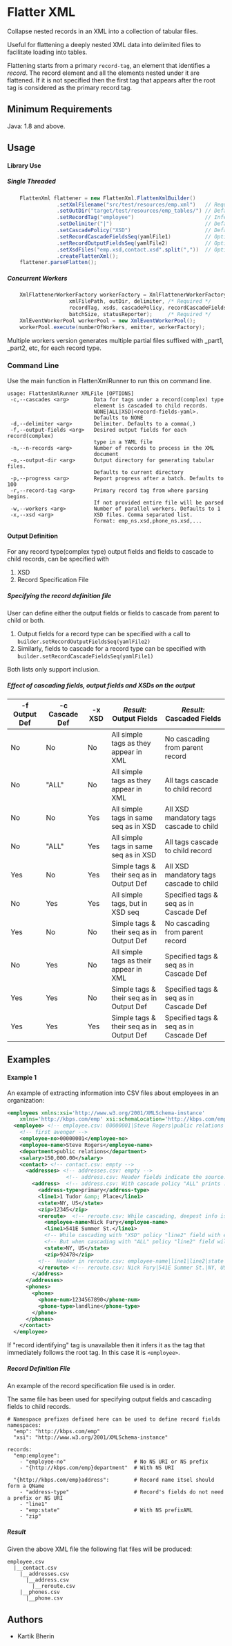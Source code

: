 # Flatter XML
Collapse nested records in an XML into a collection of tabular files.

Useful for flattening a deeply nested XML data into delimited files to facilitate loading into tables.

Flattening starts from a primary `record-tag`, an element that identifies a _record_.
The record element and all the elements nested under it are flattened.
If it is not specified then the first tag that appears after the root tag is considered as the primary record tag.

## Minimum Requirements
Java: 1.8 and above.

## Usage

#### Library Use

##### Single Threaded
```java 
    FlattenXml flattener = new FlattenXml.FlattenXmlBuilder()
                .setXmlFilename("src/test/resources/emp.xml")   // Required
                .setOutDir("target/test/resources/emp_tables/") // Defaults to "."
                .setRecordTag("employee")                       // Inferred if not provided
                .setDelimiter("|")                              // Defaults to ","
                .setCascadePolicy("XSD")                        // Defaults to NONE
                .setRecordCascadeFieldsSeq(yamlFile1)           // Optionally define fields to cascade in a YAML
                .setRecordOutputFieldsSeq(yamlFile2)            // Optionally define output fields in a YAML
                .setXsdFiles("emp.xsd,contact.xsd".split(","))  // Optional, but preferrable
                .createFlattenXml();
    flattener.parseFlatten();
```
##### Concurrent Workers
```java 
    XmlFlattenerWorkerFactory workerFactory = XmlFlattenerWorkerFactory.newInstance(
                    xmlFilePath, outDir, delimiter, /* Required */
                    recordTag, xsds, cascadePolicy, recordCascadeFieldsDefFile, recordOutputFieldsDefFile,
                    batchSize, statusReporter);     /* Required */
    XmlEventWorkerPool workerPool = new XmlEventWorkerPool();
    workerPool.execute(numberOfWorkers, emitter, workerFactory);

```
Multiple workers version generates multiple partial files suffixed with _part1, _part2, etc, for each record type.
 
### Command Line
Use the main function in FlattenXmlRunner to run this on command line.
```shell script
usage: FlattenXmlRunner XMLFile [OPTIONS]
 -c,--cascades <arg>        Data for tags under a record(complex) type
                            element is cascaded to child records.
                            NONE|ALL|XSD|<record-fields-yaml>.
                            Defaults to NONE
 -d,--delimiter <arg>       Delimiter. Defaults to a comma(,)
 -f,--output-fields <arg>   Desired output fields for each record(complex)
                            type in a YAML file
 -n,--n-records <arg>       Number of records to process in the XML
                            document
 -o,--output-dir <arg>      Output directory for generating tabular files.
                            Defaults to current directory
 -p,--progress <arg>        Report progress after a batch. Defaults to 100
 -r,--record-tag <arg>      Primary record tag from where parsing begins.
                            If not provided entire file will be parsed
 -w,--workers <arg>         Number of parallel workers. Defaults to 1
 -x,--xsd <arg>             XSD files. Comma separated list.
                            Format: emp_ns.xsd,phone_ns.xsd,...
```

#### Output Definition
For any record type(complex type) output fields and fields to cascade to child records,
can be specified with 
1) XSD
2) Record Specification File

##### Specifying the record definition file
User can define either the output fields or fields to cascade from parent to child or both.
1) Output fields for a record type can be specified with a call to `builder.setRecordOutputFieldsSeq(yamlFile2)`
2) Similarly, fields to cascade for a record type can be specified with `builder.setRecordCascadeFieldsSeq(yamlFile1)`

Both lists only support inclusion. 

##### Effect of cascading fields, output fields and XSDs on the output

|-f Output Def|-c Cascade Def|-x XSD| _Result:_ Output Fields                | _Result:_ Cascaded Fields              |
|-------------|--------------|------|----------------------------------------|----------------------------------------|
|    No       |       No     |  No  |All simple tags as they appear in XML   |No cascading from parent record         |
|    No       |      "ALL"   |  No  |All simple tags as they appear in XML   |All tags cascade to child record        |
|    No       |       No     | Yes  |All simple tags in same seq as in XSD   |All XSD mandatory tags cascade to child |
|    No       |      "ALL"   | Yes  |All simple tags in same seq as in XSD   |All tags cascade to child record        |
|    Yes      |       No     | Yes  |Simple tags & their seq as in Output Def|All XSD mandatory tags cascade to child |
|    No       |       Yes    | Yes  |All simple tags, but in XSD seq         |Specified tags & seq as in Cascade Def  |
|    Yes      |       No     |  No  |Simple tags & their seq as in Output Def|No cascading from parent record         |
|    No       |       Yes    |  No  |All simple tags as their appear in XML  |Specified tags & seq as in Cascade Def  |
|    Yes      |       Yes    |  No  |Simple tags & their seq as in Output Def|Specified tags & seq as in Cascade Def  |
|    Yes      |       Yes    | Yes  |Simple tags & their seq as in Output Def|Specified tags & seq as in Cascade Def  |

## Examples

#### Example 1
An example of extracting information into CSV files about employees in an organization:
```xml
<employees xmlns:xsi='http://www.w3.org/2001/XMLSchema-instance'
    xmlns='http://kbps.com/emp' xsi:schemaLocation='http://kbps.com/emp emp.xsd'>
  <employee> <!-- employee.csv: 00000001|Steve Rogers|public relations|150,000.00 -->
    <!-- first avenger -->
    <employee-no>00000001</employee-no>
    <employee-name>Steve Rogers</employee-name>
    <department>public relations</department>
    <salary>150,000.00</salary>
    <contact> <!-- contact.csv: empty -->
      <addresses> <!-- addresses.csv: empty -->
                   <!-- address.csv: Header fields indicate the source: address-type|line1|state|zip|employee.employee-no|employee.employee-name|employee.department|employee.salary--> 
        <address>  <!-- address.csv: With cascade policy "ALL" prints : primary|1 Tudor &amp; Place|NY, US|12345|00000001|Steve Rogers|public relations|150,000.00-->
          <address-type>primary</address-type>
          <line1>1 Tudor &amp; Place</line1>
          <state>NY, US</state>
          <zip>12345</zip>
          <reroute>  <!-- reroute.csv: While cascading, deepest info is presented first: <reroute-fields>|<address-fields>|<employee-fields> [deepest first]-->
            <employee-name>Nick Fury</employee-name>
            <line1>541E Summer St.</line1>
            <!-- While cascading with "XSD" policy "line2" field with empty value is printed, despite the element missing here. Always intend to use "XSD" policy -->
            <!-- But when cascading with "ALL" policy "line2" field will be missing in the output. "ALL" works only if XML file includes all the fields for complex types -->
            <state>NY, US</state>
            <zip>92478</zip>
          <!--  Header in reroute.csv: employee-name|line1|line2|state|zip|address.address-type|address.line1|address.state|address.zip|employee.employee-no|employee.employee-name|employee.department -->
          </reroute> <!-- reroute.csv: Nick Fury|541E Summer St.|NY, US|92478|primary|1 Tudor & Place|NY, US|12345|00000001|Steve Rogers|public relations|150,000.00 -->
        </address>
      </addresses>
      <phones>
        <phone>
          <phone-num>1234567890</phone-num>
          <phone-type>landline</phone-type>
        </phone>
      </phones>
    </contact>
  </employee>

```

If "record identifying" tag is unavailable then it infers it as the tag that immediately follows the root tag.
In this case it is `<employee>`.

##### Record Definition File
An example of the record specification file used is in order.

The same file has been used for specifying output fields and cascading fields to child records.

```
# Namespace prefixes defined here can be used to define record fields
namespaces:
  "emp": "http://kbps.com/emp"
  "xsi": "http://www.w3.org/2001/XMLSchema-instance"

records:
  "emp:employee":
    - "employee-no"                      # No NS URI or NS prefix
    - "{http://kbps.com/emp}department"  # With NS URI

  "{http://kbps.com/emp}address":        # Record name itsel should form a QName
    - "address-type"                     # Record's fields do not need a prefix or NS URI
    - "line1"
    - "emp:state"                        # With NS prefixAML
    - "zip"
```

##### Result
Given the above XML file the following flat files will be produced:
```
employee.csv
  |__contact.csv
    |__addresses.csv
      |__address.csv
        |__reroute.csv
    |__phones.csv
      |__phone.csv
```
## Authors
* Kartik Bherin